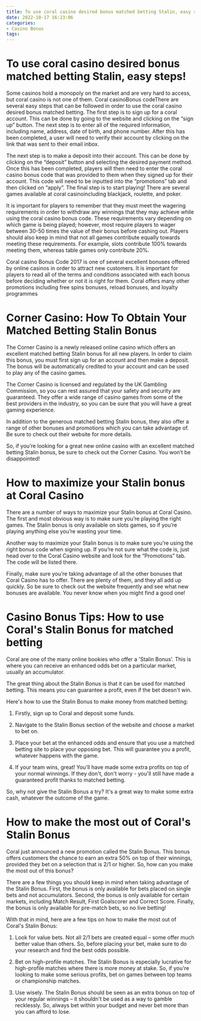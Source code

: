 ```yaml
---
title: To use coral casino desired bonus matched betting Stalin, easy steps!
date: 2022-10-17 16:23:06
categories:
- Casino Bonus
tags:
---
```



# To use coral casino desired bonus matched betting Stalin, easy steps!

Some casinos hold a monopoly on the market and are very hard to access, but coral casino is not one of them. Coral casinoBonus codeThere are several easy steps that can be followed in order to use the coral casino desired bonus matched betting. The first step is to sign up for a coral account. This can be done by going to the website and clicking on the “sign up” button. The next step is to enter all of the required information, including name, address, date of birth, and phone number. After this has been completed, a user will need to verify their account by clicking on the link that was sent to their email inbox.

The next step is to make a deposit into their account. This can be done by clicking on the “deposit” button and selecting the desired payment method. Once this has been completed, players will then need to enter the coral casino bonus code that was provided to them when they signed up for their account. This code will need to be inputted into the “promotions” tab and then clicked on “apply”. The final step is to start playing! There are several games available at coral casinoincluding blackjack, roulette, and poker.

It is important for players to remember that they must meet the wagering requirements in order to withdraw any winnings that they may achieve while using the coral casino bonus code. These requirements vary depending on which game is being played; however, most require players to wager between 30-50 times the value of their bonus before cashing out. Players should also keep in mind that not all games contribute equally towards meeting these requirements. For example, slots contribute 100% towards meeting them, whereas table games only contribute 20%.

Coral casino Bonus Code 2017 is one of several excellent bonuses offered by online casinos in order to attract new customers. It is important for players to read all of the terms and conditions associated with each bonus before deciding whether or not it is right for them. Coral offers many other promotions including free spins bonuses, reload bonuses, and loyalty programmes

# Corner Casino: How To Obtain Your Matched Betting Stalin Bonus

The Corner Casino is a newly released online casino which offers an excellent matched betting Stalin bonus for all new players. In order to claim this bonus, you must first sign up for an account and then make a deposit. The bonus will be automatically credited to your account and can be used to play any of the casino games.

The Corner Casino is licensed and regulated by the UK Gambling Commission, so you can rest assured that your safety and security are guaranteed. They offer a wide range of casino games from some of the best providers in the industry, so you can be sure that you will have a great gaming experience.

In addition to the generous matched betting Stalin bonus, they also offer a range of other bonuses and promotions which you can take advantage of. Be sure to check out their website for more details.

So, if you’re looking for a great new online casino with an excellent matched betting Stalin bonus, be sure to check out the Corner Casino. You won’t be disappointed!

# How to maximize your Stalin bonus at Coral Casino

There are a number of ways to maximize your Stalin bonus at Coral Casino. The first and most obvious way is to make sure you’re playing the right games. The Stalin bonus is only available on slots games, so if you’re playing anything else you’re wasting your time.

Another way to maximize your Stalin bonus is to make sure you’re using the right bonus code when signing up. If you’re not sure what the code is, just head over to the Coral Casino website and look for the “Promotions” tab. The code will be listed there.

Finally, make sure you’re taking advantage of all the other bonuses that Coral Casino has to offer. There are plenty of them, and they all add up quickly. So be sure to check out the website frequently and see what new bonuses are available. You never know when you might find a good one!

# Casino Bonus Tips: How to use Coral's Stalin Bonus for matched betting

Coral are one of the many online bookies who offer a 'Stalin Bonus'. This is where you can receive an enhanced odds bet on a particular market, usually an accumulator.

The great thing about the Stalin Bonus is that it can be used for matched betting. This means you can guarantee a profit, even if the bet doesn't win.

Here's how to use the Stalin Bonus to make money from matched betting:

1. Firstly, sign up to Coral and deposit some funds.

2. Navigate to the Stalin Bonus section of the website and choose a market to bet on.

3. Place your bet at the enhanced odds and ensure that you use a matched betting site to place your opposing bet. This will guarantee you a profit, whatever happens with the game.

4. If your team wins, great! You'll have made some extra profits on top of your normal winnings. If they don't, don't worry - you'll still have made a guaranteed profit thanks to matched betting.

So, why not give the Stalin Bonus a try? It's a great way to make some extra cash, whatever the outcome of the game.

# How to make the most out of Coral's Stalin Bonus

Coral just announced a new promotion called the Stalin Bonus. This bonus offers customers the chance to earn an extra 50% on top of their winnings, provided they bet on a selection that is 2/1 or higher. So, how can you make the most out of this bonus?

There are a few things you should keep in mind when taking advantage of the Stalin Bonus. First, the bonus is only available for bets placed on single bets and not accumulators. Second, the bonus is only available for certain markets, including Match Result, First Goalscorer and Correct Score. Finally, the bonus is only available for pre-match bets, so no live betting!

With that in mind, here are a few tips on how to make the most out of Coral's Stalin Bonus:

1) Look for value bets. Not all 2/1 bets are created equal – some offer much better value than others. So, before placing your bet, make sure to do your research and find the best odds possible.

2) Bet on high-profile matches. The Stalin Bonus is especially lucrative for high-profile matches where there is more money at stake. So, if you're looking to make some serious profits, bet on games between top teams or championship matches.

3) Use wisely. The Stalin Bonus should be seen as an extra bonus on top of your regular winnings – it shouldn't be used as a way to gamble recklessly. So, always bet within your budget and never bet more than you can afford to lose.